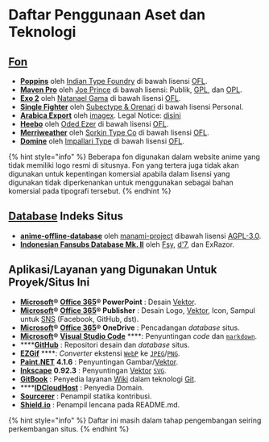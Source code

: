 # Daftar Penggunaan Aset dan Teknologi

## [Fon](../ketentuan-umum/definisi-kata/#fon)

* [**Poppins**](https://fonts.google.com/specimen/Poppins) oleh [Indian Type Foundry](http://www.indiantypefoundry.com/) di bawah lisensi [OFL](https://scripts.sil.org/OFL_web).
* [**Maven Pro**](https://fontmeme.com/fonts/maven-pro-font/) oleh [Joe Prince](https://dribbble.com/joeprince) di bawah lisensi: Publik, [GPL](https://www.gnu.org/licenses/gpl-3.0.en.html), dan [OPL](http://opencontent.org/openpub/).
* [**Exo 2**](http://www.ndiscovered.com/) oleh [Natanael Gama](http://www.ndiscovered.com/) di bawah lisensi [OFL](https://scripts.sil.org/OFL_web).
* [**Single Fighter**](https://fontbundles.net/subectype/274413-single-fighter) oleh [Subectype & Orenari](https://fontbundles.net/subectype) di bawah lisensi Personal.
* [**Arabica Export**](https://www.dafont.com/arabica-export.font) oleh [imagex](http://www.imagex-fonts.com/). Legal Notice: [disini](http://www.imagex-fonts.com/legal-notice.php)
* [**Heebo**](https://www.fontsquirrel.com/fonts/heebo) oleh [Oded Ezer](https://www.hebrewtypography.com/) di bawah lisensi [OFL](https://scripts.sil.org/OFL_web).
* [**Merriweather**](https://www.fontsquirrel.com/fonts/merriweather) oleh [Sorkin Type Co](http://www.sorkintype.com/) di bawah lisensi [OFL](https://scripts.sil.org/OFL_web).
* [**Domine**](https://www.fontsquirrel.com/fonts/domine) oleh [Impallari Type](http://www.impallari.com/) di bawah lisensi [OFL](https://scripts.sil.org/OFL_web).

{% hint style="info" %}
Beberapa fon digunakan dalam website anime yang tidak memiliki logo resmi di situsnya. Fon yang tertera juga tidak akan digunakan untuk kepentingan komersial apabila dalam lisensi yang digunakan tidak diperkenankan untuk menggunakan sebagai bahan komersial pada tipografi tersebut.
{% endhint %}

## [Database](../ketentuan-umum/definisi-kata/#database-pangkalan-data) Indeks Situs

* [**anime-offline-database**](https://github.com/manami-project/anime-offline-database) oleh [manami-project](https://github.com/manami-project) dibawah lisensi [AGPL-3.0](https://github.com/manami-project/anime-offline-database/blob/master/LICENSE).
* [**Indonesian Fansubs Database Mk. II**](https://docs.google.com/spreadsheets/d/1j30Cvc5Y7y0wij2qjmUpD9DmaPH6a4vjLDK54Nj9S-w/edit?fbclid=IwAR0iZYej2s6FRheY1g4DxIpfH_RqzUqRzbmYHxvcVHRKk64ZEoLlje8Jr6A#gid=281368768) oleh [Fsy](https://facebook.com/fahmiyamura), [d'7](https://facebook.com/yuwdhie7), dan ExRazor.

## Aplikasi/Layanan yang Digunakan Untuk Proyek/Situs Ini

* [**Microsoft**](https://microsoft.com)**®** [**Office 365**](https://products.office.com/en/explore-office-for-home)**® PowerPoint** : Desain [Vektor](../ketentuan-umum/definisi-kata/#vektor-gambar).
* [**Microsoft**](https://microsoft.com)**®** [**Office 365**](https://products.office.com/en/explore-office-for-home)**® Publisher** : Desain Logo, [Vektor](../ketentuan-umum/definisi-kata/#vektor-gambar), Icon, Sampul untuk [SNS](https://en.wikipedia.org/wiki/Social_networking_service) \(Facebook, GitHub, dst\).
* [**Microsoft**](https://microsoft.com)**®** [**Office 365**](https://products.office.com/en/explore-office-for-home)**® OneDrive** : Pencadangan _database_ situs.
* [**Microsoft**](https://microsoft.com)**®** [**Visual Studio Code**](https://code.visualstudio.com) ****: Penyuntingan _code_ dan [`markdown`](../ketentuan-umum/definisi-kata/definisi-format-berkas.md#md-markdown).
* \*\*\*\*[**GitHub**](https://github.com) : Repositori desain dan _database_ situs.
* [**EZGif**](https://ezgif.com) ****: _Converter_ ekstensi [`WebP`](../ketentuan-umum/definisi-kata/definisi-format-berkas.md#webp) ke [`JPEG`](../ketentuan-umum/definisi-kata/definisi-format-berkas.md#jpeg-jpg)/[`PNG`](../ketentuan-umum/definisi-kata/definisi-format-berkas.md#png).
* [**Paint.NET**](https://www.getpaint.net/) **4.1.6** : Penyuntingan Gambar/[Vektor](../ketentuan-umum/definisi-kata/#vektor-gambar).
* [**Inkscape**](https://inkscape.org/) **0.92.3** : Penyuntingan [Vektor](../ketentuan-umum/definisi-kata/#wiki) [`SVG`](../ketentuan-umum/definisi-kata/definisi-format-berkas.md#svg).
* [**GitBook**](https://www.gitbook.com/?utm_source=content&utm_medium=trademark&utm_campaign=nattadasu) : Penyedia layanan [Wiki](../ketentuan-umum/definisi-kata/#wiki) dalam teknologi [Git](../ketentuan-umum/definisi-kata/#git).
* \*\*\*\*[**IDCloudHost**](https://idcloudhost.com/) : Penyedia Domain.
* [**Sourcerer**](https://sourcerer.io/) : Penampil statika kontribusi.
* [**Shield.io**](https://shields.io/) : Penampil lencana pada README.md.

{% hint style="info" %}
Daftar ini masih dalam tahap pengembangan seiring perkembangan situs.
{% endhint %}

